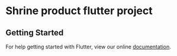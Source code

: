 # Shrine product flutter project

## Getting Started

For help getting started with Flutter, view our online
[documentation](https://flutter.io/).
